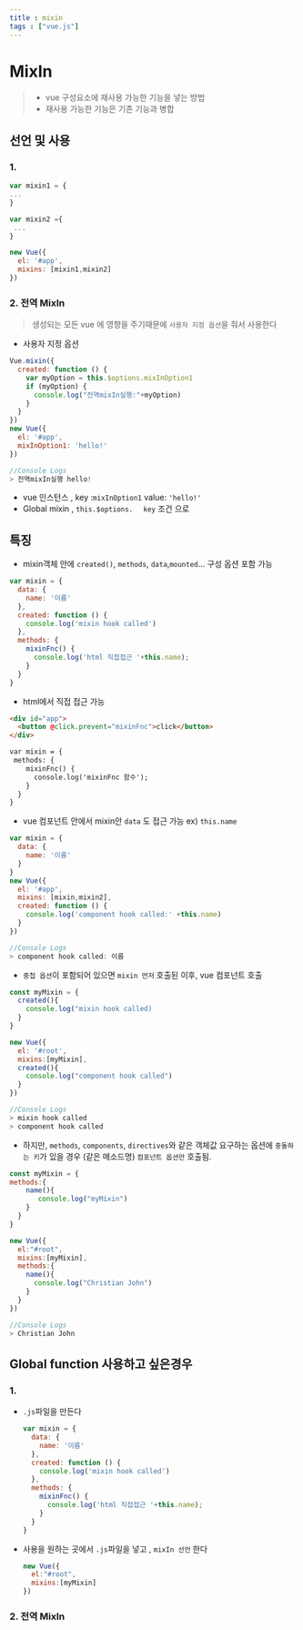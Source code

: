 ```yaml
---
title : mixin
tags : ["vue.js"]
---
```




# MixIn

> * vue 구성요소에 재사용 가능한 기능을 넣는 방법
> * 재사용 가능한 기능은 기존 기능과 병합 



## 선언 및 사용

### 1. 

```javascript vue.js
var mixin1 = {
...
}

var mixin2 ={
 ...
}

new Vue({
  el: '#app',
  mixins: [mixin1,mixin2]
})

```

### 2. 전역 MixIn

> 생성되는 모든 vue 에 영향을 주기때문에 `사용자 지정 옵션`을 줘서 사용한다

- 사용자 지정 옵션

```javascript vue.js
Vue.mixin({
  created: function () {
    var myOption = this.$options.mixInOption1   
    if (myOption) {
      console.log("전역mixIn실행:"+myOption)
    }
  }
})
new Vue({
  el: '#app',
  mixInOption1: 'hello!'
})

//Console Logs
> 전역mixIn실행 hello!
```

- vue 인스턴스 , key :`mixInOption1` value: `'hello!'` 
- Global  mixin , `this.$options.  ` `key` 조건 으로 



## 특징

* mixin객체 안에 `created()`, `methods`, `data`,`mounted`... 구성 옵션 포함 가능

```javascript vue.js
var mixin = {
  data: {
    name: '이름'
  },
  created: function () {
    console.log('mixin hook called')
  },
  methods: {
    mixinFnc() {
      console.log('html 직접접근 '+this.name);
    }
  }
}
```



* html에서 직접 접근 가능

```html vue.js
<div id="app">
  <button @click.prevent="mixinFnc">click</button>
</div>

var mixin = {
 methods: {
    mixinFnc() {
      console.log('mixinFnc 함수');
    }
  }
}
```



* vue 컴포넌트 안에서 mixin안 `data` 도 접근 가능 ex) `this.name`  

```javascript veu.js
var mixin = {
  data: {
    name: '이름'
  }
}
new Vue({
  el: '#app',
  mixins: [mixin,mixin2],
  created: function () {
    console.log('component hook called:' +this.name)
  }
})

//Console Logs
> component hook called: 이름
```



* `중첩 옵션`이 포함되어 있으면 `mixin 먼저` 호출된 이후, vue 컴포넌트 호출

```javascript vue.js
const myMixin = {
  created(){
    console.log("mixin hook called)
  }
}

new Vue({
  el: '#root',
  mixins:[myMixin],
  created(){
    console.log("component hook called")
  }
})

//Console Logs
> mixin hook called
> component hook called
```



* 하지만, `methods`, `components`, `directives`와 같은 객체값 요구하는 옵션에 `충돌하는 키`가 있을 경우 (같은 메소드명) `컴포넌트 옵션만` 호출됨.

```javascript vue.js
const myMixin = {
methods:{
    name(){
       console.log("myMixin")
    }
  }
}

new Vue({
  el:"#root",
  mixins:[myMixin],
  methods:{
    name(){
      console.log("Christian John")
    }
  }
})

//Console Logs
> Christian John
```



## Global function 사용하고 싶은경우

### 1.

* `.js`파일을 만든다

  ```javascript mixin
  var mixin = {
    data: {
      name: '이름'
    },
    created: function () {
      console.log('mixin hook called')
    },
    methods: {
      mixinFnc() {
        console.log('html 직접접근 '+this.name);
      }
    }
  }
  ```

* 사용을 원하는 곳에서 `.js`파일을 넣고 ,  `mixIn 선언` 한다

  ```javascript vue.js
  new Vue({
    el:"#root",
    mixins:[myMixin]
  })
  ```



### 2. 전역 MixIn 